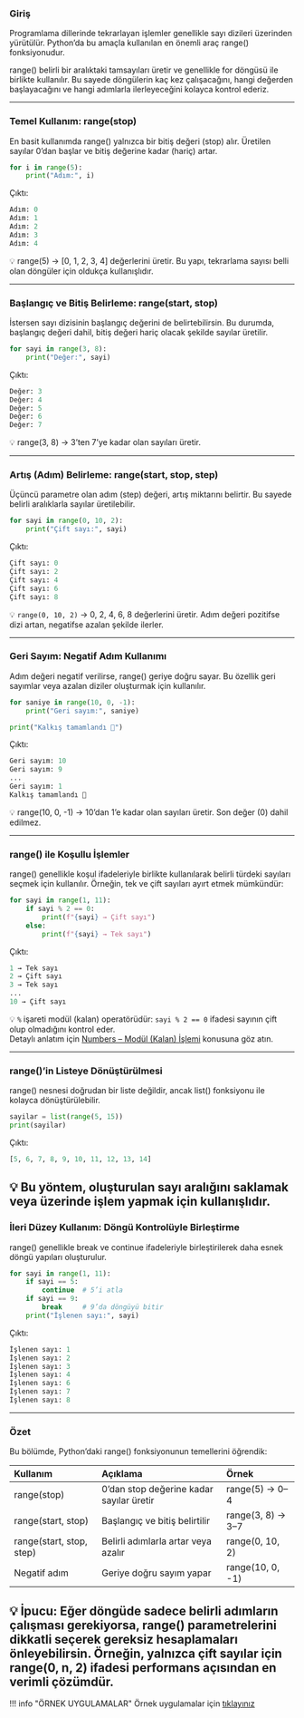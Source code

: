 ### Giriş

Programlama dillerinde tekrarlayan işlemler genellikle sayı dizileri üzerinden yürütülür.
Python’da bu amaçla kullanılan en önemli araç range() fonksiyonudur.

range() belirli bir aralıktaki tamsayıları üretir ve genellikle for döngüsü ile birlikte kullanılır.
Bu sayede döngülerin kaç kez çalışacağını, hangi değerden başlayacağını ve hangi adımlarla ilerleyeceğini kolayca kontrol ederiz.

---

### Temel Kullanım: range(stop)

En basit kullanımda range() yalnızca bir bitiş değeri (stop) alır.
Üretilen sayılar 0’dan başlar ve bitiş değerine kadar (hariç) artar.

```python
for i in range(5):
    print("Adım:", i)
```

Çıktı:

```python
Adım: 0
Adım: 1
Adım: 2
Adım: 3
Adım: 4

```

💡 range(5) → [0, 1, 2, 3, 4] değerlerini üretir.
Bu yapı, tekrarlama sayısı belli olan döngüler için oldukça kullanışlıdır.

---

### Başlangıç ve Bitiş Belirleme: range(start, stop)

İstersen sayı dizisinin başlangıç değerini de belirtebilirsin.
Bu durumda, başlangıç değeri dahil, bitiş değeri hariç olacak şekilde sayılar üretilir.

```python
for sayi in range(3, 8):
    print("Değer:", sayi)
```

Çıktı:
```python
Değer: 3
Değer: 4
Değer: 5
Değer: 6
Değer: 7

```

💡 range(3, 8) → 3’ten 7’ye kadar olan sayıları üretir.

---

### Artış (Adım) Belirleme: range(start, stop, step)

Üçüncü parametre olan adım (step) değeri, artış miktarını belirtir.
Bu sayede belirli aralıklarla sayılar üretilebilir.

```python
for sayi in range(0, 10, 2):
    print("Çift sayı:", sayi)

```
Çıktı:

```python
Çift sayı: 0
Çift sayı: 2
Çift sayı: 4
Çift sayı: 6
Çift sayı: 8
```

💡 `range(0, 10, 2)` → 0, 2, 4, 6, 8 değerlerini üretir.
Adım değeri pozitifse dizi artan, negatifse azalan şekilde ilerler.

---
### Geri Sayım: Negatif Adım Kullanımı

Adım değeri negatif verilirse, range() geriye doğru sayar.
Bu özellik geri sayımlar veya azalan diziler oluşturmak için kullanılır.

```python
for saniye in range(10, 0, -1):
    print("Geri sayım:", saniye)

print("Kalkış tamamlandı 🚀")
```

Çıktı:

```python
Geri sayım: 10
Geri sayım: 9
...
Geri sayım: 1
Kalkış tamamlandı 🚀

```

💡 range(10, 0, -1) → 10’dan 1’e kadar olan sayıları üretir.
Son değer (0) dahil edilmez.

---

### range() ile Koşullu İşlemler

range() genellikle koşul ifadeleriyle birlikte kullanılarak belirli türdeki sayıları seçmek için kullanılır.
Örneğin, tek ve çift sayıları ayırt etmek mümkündür:

```python
for sayi in range(1, 11):
    if sayi % 2 == 0:
        print(f"{sayi} → Çift sayı")
    else:
        print(f"{sayi} → Tek sayı")
```

Çıktı:

```python
1 → Tek sayı
2 → Çift sayı
3 → Tek sayı
...
10 → Çift sayı

```

💡 `%` işareti modül (kalan) operatörüdür: `sayi % 2 == 0` ifadesi sayının çift olup olmadığını kontrol eder.  
Detaylı anlatım için [Numbers – Modül (Kalan) İşlemi](/python-egitimi-konu-anlatim/numbers/#modula-kalan-islemi) konusuna göz atın.

---

### range()’in Listeye Dönüştürülmesi

range() nesnesi doğrudan bir liste değildir, ancak list() fonksiyonu ile kolayca dönüştürülebilir.

```python
sayilar = list(range(5, 15))
print(sayilar)
```
Çıktı:
```python
[5, 6, 7, 8, 9, 10, 11, 12, 13, 14]
```

💡 Bu yöntem, oluşturulan sayı aralığını saklamak veya üzerinde işlem yapmak için kullanışlıdır.
---
### İleri Düzey Kullanım: Döngü Kontrolüyle Birleştirme
range() genellikle break ve continue ifadeleriyle birleştirilerek daha esnek döngü yapıları oluşturulur.

```python
for sayi in range(1, 11):
    if sayi == 5:
        continue  # 5’i atla
    if sayi == 9:
        break     # 9’da döngüyü bitir
    print("İşlenen sayı:", sayi)
```
Çıktı:
```python
İşlenen sayı: 1
İşlenen sayı: 2
İşlenen sayı: 3
İşlenen sayı: 4
İşlenen sayı: 6
İşlenen sayı: 7
İşlenen sayı: 8
```

---
### Özet

Bu bölümde, Python’daki range() fonksiyonunun temellerini öğrendik:

| Kullanım                   | Açıklama                                  | Örnek                 |          
|:---------------------------|:------------------------------------------|:----------------------|       
| range(stop)                | 0’dan stop değerine kadar sayılar üretir  | range(5) → 0–4        |
| range(start, stop)         | Başlangıç ve bitiş belirtilir             | range(3, 8) → 3–7     |
| range(start, stop, step)   | Belirli adımlarla artar veya azalır       | range(0, 10, 2)       |
| Negatif adım               | Geriye doğru sayım yapar                  | range(10, 0, -1)      |

💡 İpucu: Eğer döngüde sadece belirli adımların çalışması gerekiyorsa, range() parametrelerini dikkatli seçerek gereksiz hesaplamaları önleyebilirsin. 
Örneğin, yalnızca çift sayılar için range(0, n, 2) ifadesi performans açısından en verimli çözümdür.
---
!!! info "ÖRNEK UYGULAMALAR" 
    Örnek uygulamalar için <a href="/orbitlab_python/python-egitimi-konu-anlatim/assets/range.pdf" target="_blank">tıklayınız</a>
    

